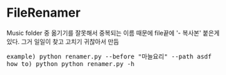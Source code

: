 # FileRenamer
Music folder 중 옮기기를 잘못해서 중복되는 이름 때문에 file끝에 '- 복사본' 붙은게 있다. 그거 일일이 찾고 고치기 귀찮아서 만듬 

<pre>example) python renamer.py --before "마늘요리" --path asdf
how to) python python renamer.py -h </pre>